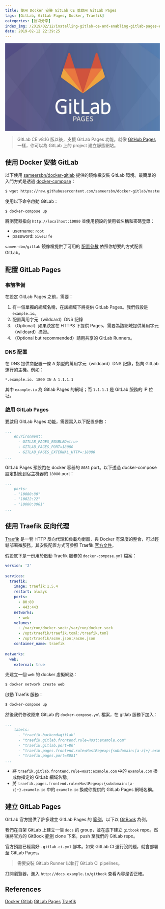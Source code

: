 ```yaml
---
title: 使用 Docker 安裝 GitLab CE 並啟用 GitLab Pages
tags: [GitLab, GitLab Pages, Docker, Traefik]
categories: [技術分享]
index_img: /2019/02/12/installing-gitlab-ce-and-enabling-gitlab-pages-with-docker/cover.jpg
date: 2019-02-12 22:39:25
---
```


![cover](/2019/02/12/installing-gitlab-ce-and-enabling-gitlab-pages-with-docker/cover.jpg)

> GitLab CE v8.16 版以後，支援 GitLab Pages 功能。就像 [GitHub Pages](https://pages.github.com/) 一樣，你可以為 GitLab 上的 project 建立靜態網站。

<!-- more -->

## 使用 Docker 安裝 GitLab

以下使用 [sameersbn/docker-gitlab](https://github.com/sameersbn/docker-gitlab) 提供的鏡像檔安裝 GitLab 環境。最簡單的入門方式是透過 [docker-compose](https://docs.docker.com/compose/)：

```bash
$ wget https://raw.githubusercontent.com/sameersbn/docker-gitlab/master/docker-compose.yml
```

使用以下命令啟動 GitLab：

```
$ docker-compose up
```

將瀏覽器指向 `http://localhost:10080` 並使用預設的使用者名稱和密碼登錄：

* username: `root`
* password: `5iveL!fe`

`sameersbn/gitlab` 鏡像檔提供了可用的 [配置參數](https://github.com/sameersbn/docker-gitlab#available-configuration-parameters) 依照你想要的方式配置 GitLab。

## 配置 GitLab Pages

### 事前準備

在設定 GitLab Pages 之前，需要：

1. 有一個單獨的網域名稱，在該網域下將提供 GitLab Pages。我們假設是 `example.io`。
2. 配置萬用字元（wildcard）DNS 記錄
3. （Optional）如果決定在 HTTPS 下提供 Pages，需要為該網域提供萬用字元（wildcard）憑證。
4. （Optional but recommended）請用共享的 GitLab Runners。

### DNS 配置

在 DNS 提供商配置一條 A 類型的萬用字元（wildcard）DNS 記錄，指向 GitLab 運行的主機。例如：

```
*.example.io. 1800 IN A 1.1.1.1
```

其中 `example.io` 為 Gitlab Pages 的網域；而 `1.1.1.1` 是 GitLab 服務的 IP 位址。

### 啟用 GitLab Pages

要啟用 GitLab Pages 功能，需要寫入以下配置參數：

```yml docker-compose.yml
...
    envrironment:
      - GITLAB_PAGES_ENABLED=true
      - GITLAB_PAGES_PORT=18080
      - GITLAB_PAGES_EXTERNAL_HTTP=:18080
...
```

GitLab Pages 預設跑在 docker 容器的 `8081` port。以下透過 docker-compose 設定對應到宿主機器的 `18080` port：

```yml docker-compose.yml
...
    ports:
    - "10080:80"
    - "10022:22"
    - "18080:8081"
...
```

## 使用 Traefik 反向代理

[Traefik](https://traefik.io/) 是一套 HTTP 反向代理和負載均衡器，與 Docker 有深度的整合，可以輕鬆部署微服務。其安裝配置方式可參照 Traefik [官方文件](https://docs.traefik.io/user-guide/docker-and-lets-encrypt/)。

假設底下是一份用於啟動 Traefik 服務的 `docker-compose.yml` 檔案：

```yml docker-compose.yml
version: '2'

services:
  traefik:
    image: traefik:1.5.4
    restart: always
    ports:
      - 80:80
      - 443:443
    networks:
      - web
    volumes:
      - /var/run/docker.sock:/var/run/docker.sock
      - /opt/traefik/traefik.toml:/traefik.toml
      - /opt/traefik/acme.json:/acme.json
    container_name: traefik

networks:
  web:
    external: true
```

先建立一個 `web` 的 docker 虛擬網路：

```bash
$ docker network create web
```

啟動 Traefik 服務：

```bash
$ docker-compose up
```

然後我們修改原來 GitLab 的 `docker-compose.yml` 檔案，在 gitlab 服務下加入：

```yml docker-compose.yml
...
    labels:
      - "traefik.backend=gitlab"
      - "traefik.gitlab.frontend.rule=Host:examole.com"
      - "traefik.gitlab.port=80"
      - "traefik.pages.frontend.rule=HostRegexp:{subdomain:[a-z]+}.examole.io"
      - "traefik.pages.port=8081"
...
```

* 將 `traefik.gitlab.frontend.rule=Host:examole.com` 中的 `examole.com` 換成你指定的 GitLab 網域名稱。
* 將 `traefik.pages.frontend.rule=HostRegexp:{subdomain:[a-z]+}.examole.io` 中的 `examole.io` 換成你提供的 GitLab Pages 網域名稱。

## 建立 GitLab Pages

GitLab 官方提供了許多建立 GitLab Pages 的 [範例](https://gitlab.com/pages)。以下以 [GitBook](https://github.com/GitbookIO/gitbook) 為例。

我們在自架 GitLab 上建立一個 `docs` 的 group，並在底下建立 `gitbook` repo。然後將官方的 GitBook [範例](https://gitlab.com/pages/gitbook) clone 下來，push 至我們的 GitLab repo。

官方預設已經寫好 `.gitlab-ci.yml` 腳本。如果 GitLab CI 運行沒問題，就會部署至 GitLab Pages。

> 需要安裝 GitLab Runner 以執行 GitLab CI pipelines。

打開瀏覽器，進入 `http://docs.example.io/gitbook` 查看內容是否正確。

## References

[Docker Gitlab](http://www.damagehead.com/docker-gitlab/)
[GitLab Pages](https://docs.gitlab.com/ce/user/project/pages/index.html)
[Traefik](https://traefik.io/)
